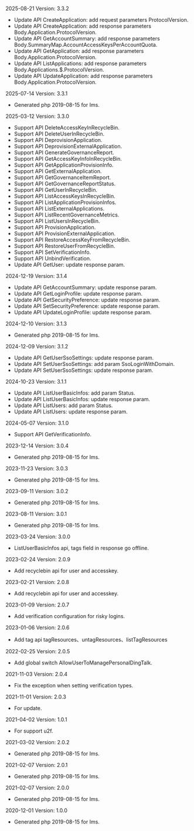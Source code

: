 2025-08-21 Version: 3.3.2
- Update API CreateApplication: add request parameters ProtocolVersion.
- Update API CreateApplication: add response parameters Body.Application.ProtocolVersion.
- Update API GetAccountSummary: add response parameters Body.SummaryMap.AccountAccessKeysPerAccountQuota.
- Update API GetApplication: add response parameters Body.Application.ProtocolVersion.
- Update API ListApplications: add response parameters Body.Applications.$.ProtocolVersion.
- Update API UpdateApplication: add response parameters Body.Application.ProtocolVersion.


2025-07-14 Version: 3.3.1
- Generated php 2019-08-15 for Ims.

2025-03-12 Version: 3.3.0
- Support API DeleteAccessKeyInRecycleBin.
- Support API DeleteUserInRecycleBin.
- Support API DeprovisionApplication.
- Support API DeprovisionExternalApplication.
- Support API GenerateGovernanceReport.
- Support API GetAccessKeyInfoInRecycleBin.
- Support API GetApplicationProvisionInfo.
- Support API GetExternalApplication.
- Support API GetGovernanceItemReport.
- Support API GetGovernanceReportStatus.
- Support API GetUserInRecycleBin.
- Support API ListAccessKeysInRecycleBin.
- Support API ListApplicationProvisionInfos.
- Support API ListExternalApplications.
- Support API ListRecentGovernanceMetrics.
- Support API ListUsersInRecycleBin.
- Support API ProvisionApplication.
- Support API ProvisionExternalApplication.
- Support API RestoreAccessKeyFromRecycleBin.
- Support API RestoreUserFromRecycleBin.
- Support API SetVerificationInfo.
- Support API UnbindVerification.
- Update API GetUser: update response param.


2024-12-19 Version: 3.1.4
- Update API GetAccountSummary: update response param.
- Update API GetLoginProfile: update response param.
- Update API GetSecurityPreference: update response param.
- Update API SetSecurityPreference: update response param.
- Update API UpdateLoginProfile: update response param.


2024-12-10 Version: 3.1.3
- Generated php 2019-08-15 for Ims.

2024-12-09 Version: 3.1.2
- Update API GetUserSsoSettings: update response param.
- Update API SetUserSsoSettings: add param SsoLoginWithDomain.
- Update API SetUserSsoSettings: update response param.


2024-10-23 Version: 3.1.1
- Update API ListUserBasicInfos: add param Status.
- Update API ListUserBasicInfos: update response param.
- Update API ListUsers: add param Status.
- Update API ListUsers: update response param.


2024-05-07 Version: 3.1.0
- Support API GetVerificationInfo.


2023-12-14 Version: 3.0.4
- Generated php 2019-08-15 for Ims.

2023-11-23 Version: 3.0.3
- Generated php 2019-08-15 for Ims.

2023-09-11 Version: 3.0.2
- Generated php 2019-08-15 for Ims.

2023-08-11 Version: 3.0.1
- Generated php 2019-08-15 for Ims.

2023-03-24 Version: 3.0.0
- ListUserBasicInfos api, tags field in response go offline.

2023-02-24 Version: 2.0.9
- Add recyclebin api for user and accesskey.

2023-02-21 Version: 2.0.8
- Add recyclebin api for user and accesskey.

2023-01-09 Version: 2.0.7
- Add verification configuration for risky logins.

2023-01-06 Version: 2.0.6
- Add tag api tagResources、untagResources、listTagResources

2022-02-25 Version: 2.0.5
- Add global switch AllowUserToManagePersonalDingTalk.

2021-11-03 Version: 2.0.4
- Fix the exception when setting verification types.

2021-11-01 Version: 2.0.3
- For update.

2021-04-02 Version: 1.0.1
- For support u2f.

2021-03-02 Version: 2.0.2
- Generated php 2019-08-15 for Ims.

2021-02-07 Version: 2.0.1
- Generated php 2019-08-15 for Ims.

2021-02-07 Version: 2.0.0
- Generated php 2019-08-15 for Ims.

2020-12-01 Version: 1.0.0
- Generated php 2019-08-15 for Ims.

